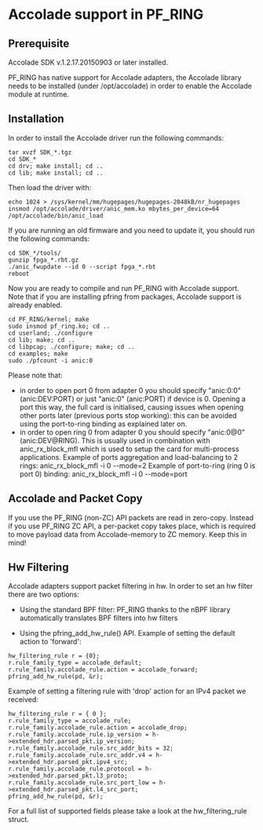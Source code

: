 # Accolade support in PF_RING

## Prerequisite
Accolade SDK v.1.2.17.20150903 or later installed.

PF_RING has native support for Accolade adapters, the Accolade library
needs to be installed (under /opt/accolade) in order to enable the 
Accolade module at runtime.

## Installation
In order to install the Accolade driver run the following commands:

```
tar xvzf SDK_*.tgz
cd SDK_*
cd drv; make install; cd ..
cd lib; make install; cd ..
```

Then load the driver with:

```
echo 1024 > /sys/kernel/mm/hugepages/hugepages-2048kB/nr_hugepages
insmod /opt/accolade/driver/anic_mem.ko mbytes_per_device=64
/opt/accolade/bin/anic_load
```

If you are running an old firmware and you need to update it, you should
run the following commands: 

```
cd SDK_*/tools/
gunzip fpga_*.rbt.gz
./anic_fwupdate --id 0 --script fpga_*.rbt
reboot
```

Now you are ready to compile and run PF_RING with Accolade support.
Note that if you are installing pfring from packages, Accolade support
is already enabled.

```
cd PF_RING/kernel; make
sudo insmod pf_ring.ko; cd ..
cd userland; ./configure
cd lib; make; cd ..
cd libpcap; ./configure; make; cd ..
cd examples; make
sudo ./pfcount -i anic:0
```

Please note that:
 - in order to open port 0 from adapter 0 you should specify "anic:0:0" 
   (anic:DEV:PORT) or just "anic:0" (anic:PORT) if device is 0.
   Opening a port this way, the full card is initialised, causing issues
   when opening other ports later (previous ports stop working): this can
   be avoided using the port-to-ring binding as explained later on.
 - in order to open ring 0 from adapter 0 you should specify "anic:0@0"
   (anic:DEV@RING). This is usually used in combination with
   anic_rx_block_mfl which is used to setup the card for multi-process
   applications. 
   Example of ports aggregation and load-balancing to 2 rings:
     anic_rx_block_mfl -i 0 --mode=2 
   Example of port-to-ring (ring 0 is port 0) binding:
     anic_rx_block_mfl -i 0 --mode=port

## Accolade and Packet Copy
If you use the PF_RING (non-ZC) API packets are read in zero-copy. Instead
if you use PF_RING ZC API, a per-packet copy takes place, which is required to move
payload data from Accolade-memory to ZC memory. Keep this in mind!

## Hw Filtering
Accolade adapters support packet filtering in hw. In order to set an
hw filter there are two options:

- Using the standard BPF filter: PF_RING thanks to the nBPF library 
  automatically translates BPF filters into hw filters

- Using the pfring_add_hw_rule() API.
  Example of setting the default action to 'forward':
```
hw_filtering_rule r = {0};
r.rule_family_type = accolade_default;
r.rule_family.accolade_rule.action = accolade_forward;
pfring_add_hw_rule(pd, &r);
```
  Example of setting a filtering rule with 'drop' action for an IPv4 packet we received:
```
hw_filtering_rule r = { 0 };
r.rule_family_type = accolade_rule;
r.rule_family.accolade_rule.action = accolade_drop;
r.rule_family.accolade_rule.ip_version = h->extended_hdr.parsed_pkt.ip_version;
r.rule_family.accolade_rule.src_addr_bits = 32;
r.rule_family.accolade_rule.src_addr.v4 = h->extended_hdr.parsed_pkt.ipv4_src;
r.rule_family.accolade_rule.protocol = h->extended_hdr.parsed_pkt.l3_proto;
r.rule_family.accolade_rule.src_port_low = h->extended_hdr.parsed_pkt.l4_src_port;
pfring_add_hw_rule(pd, &r);
```
For a full list of supported fields please take a look at the hw_filtering_rule struct.
